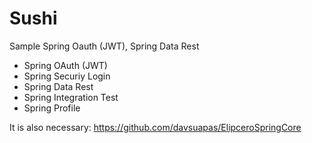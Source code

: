 # Sushi
Sample Spring Oauth (JWT), Spring Data Rest

- Spring OAuth (JWT)
- Spring Securiy Login
- Spring Data Rest
- Spring Integration Test
- Spring Profile

It is also necessary: https://github.com/davsuapas/ElipceroSpringCore
